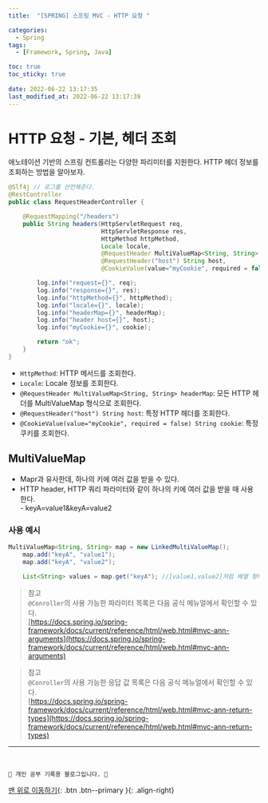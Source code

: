```yaml
---
title:  "[SPRING] 스프링 MVC - HTTP 요청 "

categories:
  - Spring
tags:
  - [Framework, Spring, Java]

toc: true
toc_sticky: true
 
date: 2022-06-22 13:17:35
last_modified_at: 2022-06-22 13:17:39
---
```


# HTTP 요청 - 기본, 헤더 조회
애노테이션 기반의 스프링 컨트롤러는 다양한 파리미터를 지원한다. HTTP 헤더 정보를 조회하는 방법을 알아보자.
```java
@Slf4j // 로그를 선언해준다.
@RestController
public class RequestHeaderController {

    @RequestMapping("/headers")
    public String headers(HttpServletRequest req,
                          HttpServletResponse res,
                          HttpMethod httpMethod,
                          Locale locale,
                          @RequestHeader MultiValueMap<String, String> headerMap,
                          @RequestHeader("host") String host,
                          @CookieValue(value="myCookie", required = false) String cookie){

        log.info("request={}", req);
        log.info("response={}", res);
        log.info("httpMethod={}", httpMethod);
        log.info("locale={}", locale);
        log.info("headerMap={}", headerMap);
        log.info("header host={}", host);
        log.info("myCookie={}", cookie);

        return "ok";
    }
}
```
- `HttpMethod`: HTTP 메서드를 조회한다.
- `Locale`: Locale 정보를 조회한다.
- `@RequestHeader MultiValueMap<String, String> headerMap`: 모든 HTTP 헤더를 MultiValueMap 형식으로 조회한다.
- `@RequestHeader("host") String host`: 특정 HTTP 헤더를 조회한다.
- `@CookieValue(value="myCookie", required = false) String cookie`: 특정 쿠키를 조회한다.

## MultiValueMap
- Mapr과 유사한데, 하나의 키에 여러 값을 받을 수 있다.
- HTTP header, HTTP 쿼리 파라미터와 같이 하나의 키에 여러 값을 받을 때 사용한다.<br>- keyA=value1&keyA=value2

### 사용 예시
```java
MultiValueMap<String, String> map = new LinkedMultiValueMap();
    map.add("keyA", "value1");
    map.add("keyA", "value2");
    
    List<String> values = map.get("keyA"); //[value1,value2]처럼 배열 형태로 반환
```

> 참고<br>
`@Conroller`의 사용 가능한 파라미터 목록은 다음 공식 메뉴얼에서 확인할 수 있다.<br>
[https://docs.spring.io/spring-framework/docs/current/reference/html/web.html#mvc-ann-arguments](https://docs.spring.io/spring-framework/docs/current/reference/html/web.html#mvc-ann-arguments)

> 참고<br>
`@Conroller`의 사용 가능한 응답 값 목록은 다음 공식 메뉴얼에서 확인할 수 있다.<br>
[https://docs.spring.io/spring-framework/docs/current/reference/html/web.html#mvc-ann-return-types](https://docs.spring.io/spring-framework/docs/current/reference/html/web.html#mvc-ann-return-types)
















***
<br>

    💛 개인 공부 기록용 블로그입니다. 👻

[맨 위로 이동하기](#){: .btn .btn--primary }{: .align-right}